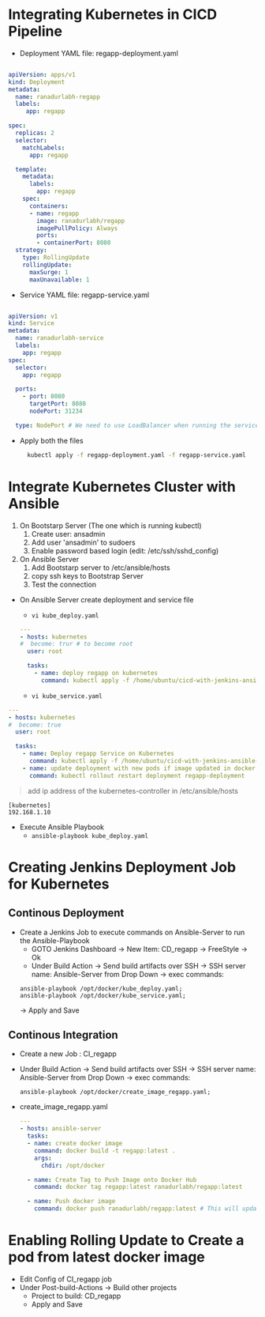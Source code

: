 # Integrating Kubernetes in CICD Pipeline

- Deployment YAML file: regapp-deployment.yaml

```yaml

apiVersion: apps/v1 
kind: Deployment
metadata:
  name: ranadurlabh-regapp
  labels: 
     app: regapp

spec:
  replicas: 2 
  selector:
    matchLabels:
      app: regapp

  template:
    metadata:
      labels:
        app: regapp
    spec:
      containers:
      - name: regapp
        image: ranadurlabh/regapp
        imagePullPolicy: Always
        ports:
        - containerPort: 8080
  strategy:
    type: RollingUpdate
    rollingUpdate:
      maxSurge: 1
      maxUnavailable: 1

```

- Service YAML file: regapp-service.yaml

```yaml

apiVersion: v1
kind: Service
metadata:
  name: ranadurlabh-service
  labels:
    app: regapp 
spec:
  selector:
    app: regapp 

  ports:
    - port: 8080
      targetPort: 8080
      nodePort: 31234

  type: NodePort # We need to use LoadBalancer when running the services and deployments on Cloud

```

- Apply both the files
  ```bash
    kubectl apply -f regapp-deployment.yaml -f regapp-service.yaml
  ```

# Integrate Kubernetes Cluster with Ansible

  1. On Bootstarp Server (The one which is running kubectl)
     1. Create user: ansadmin
     2. Add user 'ansadmin' to sudoers
     3. Enable password based login (edit: /etc/ssh/sshd_config)
  2. On Ansible Server
     1. Add Bootstarp server to /etc/ansible/hosts
     2. copy ssh keys to Bootstrap Server
     3. Test the connection

- On Ansible Server create deployment and service file
  - `vi kube_deploy.yaml`
  ```yaml
  ---
  - hosts: kubernetes
  #  become: trur # to become root
    user: root

    tasks:
      - name: deploy regapp on kubernetes
        command: kubectl apply -f /home/ubuntu/cicd-with-jenkins-ansible-kubernetes/regapp-deployment.yaml

  ```

  - `vi kube_service.yaml`
```yaml
---
- hosts: kubernetes
#  become: true
  user: root

  tasks:
    - name: Deploy regapp Service on Kubernetes
      command: kubectl apply -f /home/ubuntu/cicd-with-jenkins-ansible-kubernetes/regapp-deployment.yaml
    - name: update deployment with new pods if image updated in docker hub
      command: kubectl rollout restart deployment regapp-deployment
```

> add ip address of the kubernetes-controller in /etc/ansible/hosts
```console
[kubernetes]
192.168.1.10

```

- Execute Ansible Playbook
  - ` ansible-playbook kube_deploy.yaml `

# Creating Jenkins Deployment Job for Kubernetes

## Continous Deployment
- Create a Jenkins Job to execute commands on Ansible-Server to run the Ansible-Playbook
  - GOTO Jenkins Dashboard -> New Item: CD_regapp -> FreeStyle -> Ok
  - Under Build Action -> Send build artifacts over SSH -> SSH server name: Ansible-Server from Drop Down
  -> exec commands: 
  ```console
  ansible-playbook /opt/docker/kube_deploy.yaml;
  ansible-playbook /opt/docker/kube_service.yaml;
  
  ```
  -> Apply and Save

## Continous Integration
- Create a new Job : CI_regapp
- Under Build Action -> Send build artifacts over SSH -> SSH server name: Ansible-Server from Drop Down
  -> exec commands: 
  ```console
  ansible-playbook /opt/docker/create_image_regapp.yaml;
  ```

- create_image_regapp.yaml
  ```yaml
  ---
  - hosts: ansible-server
    tasks:
    - name: create docker image
      command: docker build -t regapp:latest .
      args:
        chdir: /opt/docker

    - name: Create Tag to Push Image onto Docker Hub
      command: docker tag regapp:latest ranadurlabh/regapp:latest

    - name: Push docker image
      command: docker push ranadurlabh/regapp:latest # This will update the deployment with the latest docker image
  ```

# Enabling Rolling Update to Create a pod from latest docker image

- Edit Config of CI_regapp job
- Under Post-build-Actions -> Build other projects
  - Project to build: CD_regapp
  - Apply and Save